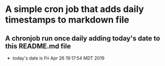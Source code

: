 A simple cron job that adds daily timestamps to markdown file
============================================================
## A chronjob run once daily adding today's date to this README.md file
* today's date is Fri Apr 26 19:17:54 MDT 2019
